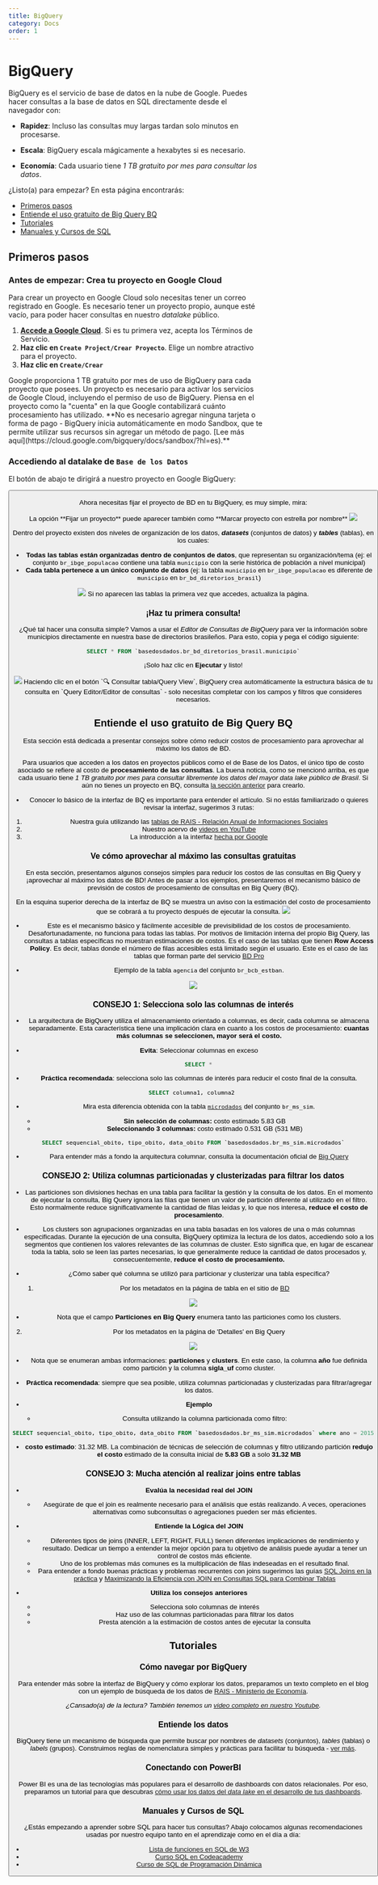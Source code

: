 ```yaml
---
title: BigQuery
category: Docs
order: 1
---
```


# BigQuery

BigQuery es el servicio de base de datos en la nube de Google. Puedes hacer consultas a la base de datos en SQL directamente desde el navegador con:

- **Rapidez**: Incluso las consultas muy largas tardan solo minutos en procesarse.

- **Escala**: BigQuery escala mágicamente a hexabytes si es necesario.

- **Economía**: Cada usuario tiene *1 TB gratuito por mes para consultar
  los datos*.

¿Listo(a) para empezar? En esta página encontrarás:

- [Primeros pasos](#primeros-pasos)
- [Entiende el uso gratuito de Big Query BQ](#entiende-el-uso-gratuito-de-big-query-bq)
- [Tutoriales](#tutoriales)
- [Manuales y Cursos de SQL](#manuales-y-cursos-de-sql)

## Primeros pasos

### Antes de empezar: Crea tu proyecto en Google Cloud

Para crear un proyecto en Google Cloud solo necesitas tener un correo registrado en
Google. Es necesario tener un proyecto propio, aunque esté vacío, para poder
hacer consultas en nuestro *datalake* público.

1. **[Accede a Google Cloud](https://console.cloud.google.com/projectselector2/home/dashboard)**.
   Si es tu primera vez, acepta los Términos de Servicio.
3. **Haz clic en `Create Project/Crear Proyecto`**. Elige un nombre atractivo para el proyecto.
5. **Haz clic en `Create/Crear`**

<Accordion title="¿Por qué necesito crear un proyecto en Google Cloud?">
    Google proporciona 1 TB gratuito por mes de uso de BigQuery para cada
    proyecto que posees. Un proyecto es necesario para activar los
    servicios de Google Cloud, incluyendo el permiso de uso de BigQuery.
    Piensa en el proyecto como la "cuenta" en la que Google contabilizará cuánto
    procesamiento has utilizado. **No es necesario agregar
    ninguna tarjeta o forma de pago - BigQuery inicia automáticamente en modo Sandbox, que te permite utilizar sus recursos sin agregar un método de pago. [Lee más aquí](https://cloud.google.com/bigquery/docs/sandbox/?hl=es).**
</Accordion>

### Accediendo al datalake de `Base de los Datos`

El botón de abajo te dirigirá a nuestro proyecto en Google BigQuery:

<Button
  href="https://console.cloud.google.com/bigquery?p=basedosdados&page=project"
  text="Ir a BigQuery"
/>

Ahora necesitas fijar el proyecto de BD en tu BigQuery, es muy simple, mira:

<Warning>
La opción **Fijar un proyecto** puede aparecer también como **Marcar proyecto con estrella por nombre**
</Warning>

<Image src="/docs/bq_access_project_new.gif"/>

Dentro del proyecto existen dos niveles de organización de los datos,
<strong>*datasets*</strong> (conjuntos de datos) y
<strong>*tables*</strong> (tablas), en los cuales:

- **Todas las tablas están organizadas dentro de conjuntos de datos**, que
  representan su organización/tema (ej: el conjunto
  `br_ibge_populacao` contiene una tabla `municipio` con la serie
  histórica de población a
  nivel municipal)
- **Cada tabla pertenece a un único conjunto de datos** (ej: la tabla
  `municipio` en `br_ibge_populacao` es diferente de `municipio` en `br_bd_diretorios_brasil`)
  
<Tip caption="[Mira aquí la guía de Google sobre cómo funciona la interfaz de BigQuery](https://cloud.google.com/bigquery/docs/bigquery-web-ui)."/>

<Image src="/docs/bq_dataset_tables_structure.png" />

<Warning>
Si no aparecen las tablas la primera vez que accedes, actualiza la página.
</Warning>

### ¡Haz tu primera consulta!

¿Qué tal hacer una consulta simple? Vamos a usar el *Editor de Consultas de
BigQuery* para ver la información sobre municipios directamente en nuestra base de directorios brasileños. Para esto,
copia y pega el código siguiente:

```sql
SELECT * FROM `basedosdados.br_bd_diretorios_brasil.municipio`
```

¡Solo haz clic en **Ejecutar** y listo!

<Image src="/docs/bq_query_municipios.png"/>

<Tip caption="Consejo">
    Haciendo clic en el botón `🔍 Consultar tabla/Query View`, BigQuery crea
    automáticamente la estructura básica de tu consulta en `Query Editor/Editor
    de consultas` - solo necesitas completar con los campos y filtros que
    consideres necesarios.
</Tip>

## Entiende el uso gratuito de Big Query BQ

Esta sección está dedicada a presentar consejos sobre cómo reducir costos de procesamiento para aprovechar al máximo los datos de BD.

Para usuarios que acceden a los datos en proyectos públicos como el de Base de los Datos, el único tipo de costo asociado se refiere al costo de **procesamiento de las consultas**. La buena noticia, como se mencionó arriba, es que cada usuario tiene *1 TB gratuito por mes para consultar libremente los datos del mayor data lake público de Brasil*. Si aún no tienes un proyecto en BQ, consulta [la sección anterior](access_data_bq/#primeros-pasos) para crearlo.

- Conocer lo básico de la interfaz de BQ es importante para entender el artículo. Si no estás familiarizado o quieres revisar la interfaz, sugerimos 3 rutas:
1. Nuestra guía utilizando las [tablas de RAIS - Relación Anual de Informaciones Sociales](https://dev.to/basedosdados/bigquery-101-45pk) 
2. Nuestro acervo de [videos en YouTube](https://www.youtube.com/@BasedosDados)
3. La introducción a la interfaz [hecha por Google](https://cloud.google.com/bigquery/docs/bigquery-web-ui?hl=es)

### Ve cómo aprovechar al máximo las consultas gratuitas

En esta sección, presentamos algunos consejos simples para reducir los costos de las consultas en Big Query y ¡aprovechar al máximo los datos de BD! Antes de pasar a los ejemplos, presentaremos el mecanismo básico de previsión de costos de procesamiento de consultas en Big Query (BQ).

<Tip caption="Estimaciones de costos"/>
  En la esquina superior derecha de la interfaz de BQ se muestra un aviso con la estimación del costo de procesamiento que se cobrará a tu proyecto después de ejecutar la consulta.
  
<Image src="/docs/bq_query_estimated_costs.png"/>


- Este es el mecanismo básico y fácilmente accesible de previsibilidad de los costos de procesamiento. Desafortunadamente, no funciona para todas las tablas. Por motivos de limitación interna del propio Big Query, las consultas a tablas específicas no muestran estimaciones de costos. Es el caso de las tablas que tienen **Row Access Policy**. Es decir, tablas donde el número de filas accesibles está limitado según el usuario. Este es el caso de las tablas que forman parte del servicio [BD Pro](https://info.basedosdados.org/es/bd-pro)

- Ejemplo de la tabla `agencia` del conjunto `br_bcb_estban`. 
  
<Image src="/docs/bq_query_estimated_costs_row_security.png"/>

### CONSEJO 1: **Selecciona solo las columnas de interés**
	
- La arquitectura de BigQuery utiliza el almacenamiento orientado a columnas, es decir, cada columna se almacena separadamente. Esta característica tiene una implicación clara en cuanto a los costos de procesamiento: **cuantas más columnas se seleccionen, mayor será el costo.**
	

- **Evita**: Seleccionar columnas en exceso

```sql 
    SELECT * 
```

- **Práctica recomendada**: selecciona solo las columnas de interés para reducir el costo final de la consulta.

```sql
SELECT columna1, columna2 
```
- Mira esta diferencia obtenida con la tabla [`microdados`](https://basedosdados.org/es/dataset/5beeec93-cbf3-43f6-9eea-9bee6a0d1683?table=dea823a5-cad7-4014-b77c-4aa33b3b0541) del conjunto `br_ms_sim`.

  - **Sin selección de columnas:** costo estimado 5.83 GB
  - **Seleccionando 3 columnas:** costo estimado 0.531 GB (531 MB)

```sql
SELECT sequencial_obito, tipo_obito, data_obito FROM `basedosdados.br_ms_sim.microdados`
``` 

	
- Para entender más a fondo la arquitectura columnar, consulta la documentación oficial de [Big Query](https://cloud.google.com/bigquery/docs/storage_overview?hl=es)

### CONSEJO 2: Utiliza columnas particionadas y clusterizadas para filtrar los datos

- Las particiones son divisiones hechas en una tabla para facilitar la gestión y la consulta de los datos. En el momento de ejecutar la consulta, Big Query ignora las filas que tienen un valor de partición diferente al utilizado en el filtro. Esto normalmente reduce significativamente la cantidad de filas leídas y, lo que nos interesa, **reduce el costo de procesamiento**.

- Los clusters son agrupaciones organizadas en una tabla basadas en los valores de una o más columnas especificadas. Durante la ejecución de una consulta, BigQuery optimiza la lectura de los datos, accediendo solo a los segmentos que contienen los valores relevantes de las columnas de cluster. Esto significa que, en lugar de escanear toda la tabla, solo se leen las partes necesarias, lo que generalmente reduce la cantidad de datos procesados y, consecuentemente, **reduce el costo de procesamiento.**

- ¿Cómo saber qué columna se utilizó para particionar y clusterizar una tabla específica?

  1. Por los metadatos en la página de tabla en el sitio de [BD](https://basedosdados.org/es/dataset/5beeec93-cbf3-43f6-9eea-9bee6a0d1683?table=dea823a5-cad7-4014-b77c-4aa33b3b0541)

<Image src="/docs/website_metadata_table_partitions.gif"/>

  - Nota que el campo **Particiones en Big Query** enumera tanto las particiones como los clusters.

  2. Por los metadatos en la página de 'Detalles' en Big Query
  
<Image src="/docs/bq_metadada_table_partitions_clusters.gif"/>

  - Nota que se enumeran ambas informaciones: **particiones** y **clusters**. En este caso, la columna **año** fue definida como partición y la columna **sigla_uf** como cluster.  

- **Práctica recomendada**: siempre que sea posible, utiliza columnas particionadas y clusterizadas para filtrar/agregar los datos.

- **Ejemplo**
  - Consulta utilizando la columna particionada como filtro:
```sql
SELECT sequencial_obito, tipo_obito, data_obito FROM `basedosdados.br_ms_sim.microdados` where ano = 2015
```
  - **costo estimado**: 31.32 MB. La combinación de técnicas de selección de columnas y filtro utilizando partición **redujo el costo** estimado de la consulta inicial de **5.83 GB** a solo **31.32 MB**

### CONSEJO 3: Mucha atención al realizar joins entre tablas

- **Evalúa la necesidad real del JOIN**
  - Asegúrate de que el join es realmente necesario para el análisis que estás realizando. A veces, operaciones alternativas como subconsultas o agregaciones pueden ser más eficientes.

- **Entiende la Lógica del JOIN**
  - Diferentes tipos de joins (INNER, LEFT, RIGHT, FULL) tienen diferentes implicaciones de rendimiento y resultado. Dedicar un tiempo a entender la mejor opción para tu objetivo de análisis puede ayudar a tener un control de costos más eficiente. 
  - Uno de los problemas más comunes es la multiplicación de filas indeseadas en el resultado final. 
  - Para entender a fondo buenas prácticas y problemas recurrentes con joins sugerimos las guías [SQL Joins en la práctica](https://medium.com/@aneuk3/sql-joins-defcf817e8cf) y [Maximizando la Eficiencia con JOIN en Consultas SQL para Combinar Tablas](https://medium.com/comunidadeds/maximizando-la-eficiencia-con-join-en-consultas-sql-para-combinar-tablas-55bd3b62fa09) 

- **Utiliza los consejos anteriores**
  - Selecciona solo columnas de interés
  - Haz uso de las columnas particionadas para filtrar los datos
  - Presta atención a la estimación de costos antes de ejecutar la consulta


## Tutoriales

### Cómo navegar por BigQuery

Para entender más sobre la interfaz de BigQuery y cómo explorar los
datos, preparamos un texto completo en el blog con un ejemplo de búsqueda de los
datos de [RAIS - Ministerio de Economía](https://dev.to/basedosdados/bigquery-101-45pk).

*¿Cansado(a) de la lectura? También tenemos un [video completo en nuestro Youtube](https://www.youtube.com/watch?v=nGM2OwTUY_M&t=1285s).*

### Entiende los datos

BigQuery tiene un mecanismo de búsqueda que permite buscar por nombres
de *datasets* (conjuntos), *tables* (tablas) o *labels* (grupos).
Construimos reglas de nomenclatura simples y prácticas para facilitar tu
búsqueda - [ver más](style_data.md).

### Conectando con PowerBI

Power BI es una de las tecnologías más populares para el desarrollo
de dashboards con datos relacionales. Por eso, preparamos un tutorial
para que descubras [cómo usar los datos del *data lake* en el desarrollo de tus dashboards](https://dev.to/basedosdados/tutorial-power-bi-j6d).

### Manuales y Cursos de SQL

¿Estás empezando a aprender sobre SQL para hacer tus consultas? Abajo
colocamos algunas recomendaciones usadas por nuestro equipo tanto en el
aprendizaje como en el día a día:

- [Lista de funciones en SQL de W3](https://www.w3schools.com/sql/default.Asp)
- [Curso SQL en Codeacademy](https://www.codecademy.com/learn/learn-sql)
- [Curso de SQL de Programación Dinámica](https://www.youtube.com/watch?v=z32438Yehl4&list=PL5TJqBvpXQv5n1N15kcK1m9oKJm_cv-m6&index=2)
